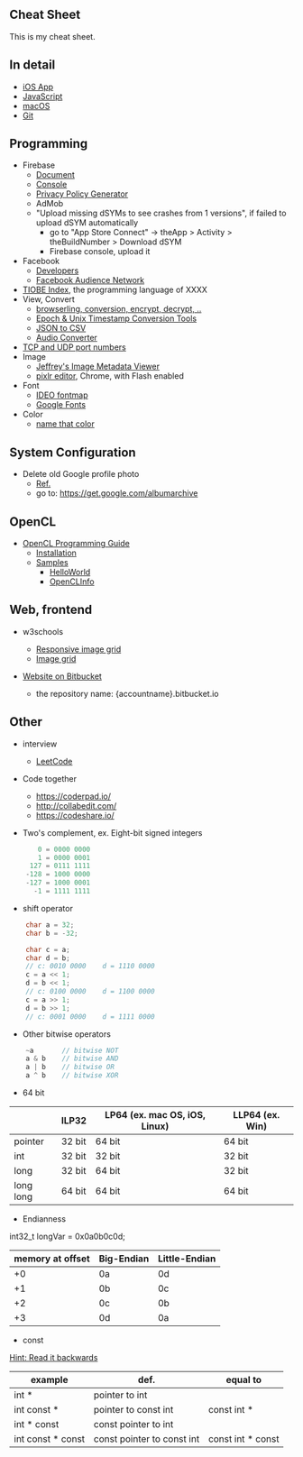## Cheat Sheet

This is my cheat sheet.

## In detail

* [iOS App](iosapp.md)
* [JavaScript](javascript.md)
* [macOS](macos.md)
* [Git](git.md)

## Programming

* Firebase
  * [Document](https://firebase.google.com/products/)
  * [Console](https://console.firebase.google.com/)
  * [Privacy Policy Generator](https://app-privacy-policy-generator.firebaseapp.com/)
  * AdMob
  * "Upload missing dSYMs to see crashes from 1 versions", if failed to upload dSYM automatically
    * go to "App Store Connect" -> theApp > Activity > theBuildNumber > Download dSYM
    * Firebase console, upload it
* Facebook
  * [Developers](https://developers.facebook.com/)
  * [Facebook Audience Network](https://developers.facebook.com/docs/audience-network/)
* [TIOBE Index](https://www.tiobe.com/tiobe-index/), the programming language of XXXX
* View, Convert
  * [browserling, conversion, encrypt, decrypt, ..](https://www.browserling.com/tools/)
  * [Epoch & Unix Timestamp Conversion Tools](https://www.epochconverter.com/)
  * [JSON to CSV](https://json-csv.com/)
  * [Audio Converter](https://online-audio-converter.com/tw/)
* [TCP and UDP port numbers](https://en.wikipedia.org/wiki/List_of_TCP_and_UDP_port_numbers)
* Image
  * [Jeffrey's Image Metadata Viewer](http://exif.regex.info/exif.cgi)
  * [pixlr editor](https://pixlr.com/editor/), Chrome, with Flash enabled
* Font
  * [IDEO fontmap](http://fontmap.ideo.com)
  * [Google Fonts](https://fonts.google.com)
* Color
  * [name that color](http://chir.ag/projects/name-that-color/)

## System Configuration

* Delete old Google profile photo
  * [Ref.](https://support.google.com/photos/thread/143925?hl=en)
  * go to: https://get.google.com/albumarchive

## OpenCL

* [OpenCL Programming Guide](https://www.amazon.com/OpenCL-Programming-Guide-Aaftab-Munshi/dp/0321749642)
  * [Installation](https://code.google.com/archive/p/opencl-book-samples/wikis/Installation.wiki)
  * [Samples](https://github.com/bgaster/opencl-book-samples)
    * [HelloWorld](https://github.com/bgaster/opencl-book-samples/tree/master/src/Chapter_2/HelloWorld)
    * [OpenCLInfo](https://github.com/bgaster/opencl-book-samples/tree/master/src/Chapter_3/OpenCLInfo)

## Web, frontend

* w3schools
  * [Responsive image grid](https://www.w3schools.com/howto/howto_css_image_grid_responsive.asp)
  * [Image grid](https://www.w3schools.com/howto/howto_js_image_grid.asp)

* [Website on Bitbucket](https://confluence.atlassian.com/bitbucket/publishing-a-website-on-bitbucket-cloud-221449776.html)
  * the repository name: {accountname}.bitbucket.io

## Other

* interview
  * [LeetCode](http://leetcode.com/)

* Code together
  * https://coderpad.io/
  * http://collabedit.com/
  * https://codeshare.io/

* Two's complement, ex. Eight-bit signed integers

```c
       0 = 0000 0000
       1 = 0000 0001
     127 = 0111 1111
    -128 = 1000 0000
    -127 = 1000 0001
      -1 = 1111 1111
```

* shift operator

```c
    char a = 32;
    char b = -32;

    char c = a;
    char d = b;
    // c: 0010 0000    d = 1110 0000
    c = a << 1;
    d = b << 1;
    // c: 0100 0000    d = 1100 0000
    c = a >> 1;
    d = b >> 1;
    // c: 0001 0000    d = 1111 0000
```

* Other bitwise operators

```c
    ~a       // bitwise NOT
    a & b    // bitwise AND
    a | b    // bitwise OR
    a ^ b    // bitwise XOR
```

* 64 bit

| |ILP32|LP64 (ex. mac OS, iOS, Linux)|LLP64 (ex. Win)|
|-|-|-|-|
|pointer|32 bit|64 bit|64 bit|
|int|32 bit|32 bit|32 bit|
|long|32 bit|64 bit|32 bit|
|long long|64 bit|64 bit|64 bit|

* Endianness

int32_t	longVar	= 0x0a0b0c0d;

| memory at offset | Big-Endian | Little-Endian |
|-|-|-|
| +0 | 0a | 0d |
| +1 | 0b | 0c |
| +2 | 0c | 0b |
| +3 | 0d | 0a |

* const

[Hint: Read it backwards](https://stackoverflow.com/questions/1143262/what-is-the-difference-between-const-int-const-int-const-and-int-const)

| example | def. | equal to |
|-|-|-|
| int * | pointer to int | |
| int const * | pointer to const int | const int * |
| int * const | const pointer to int | |
| int const * const | const pointer to const int | const int * const |

